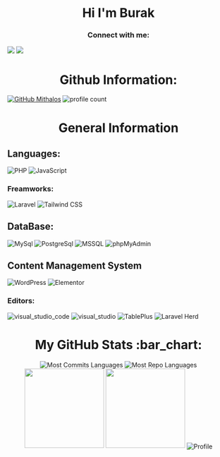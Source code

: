 <h1 align="center">Hi I'm Burak</h1> 

<h3 align="center">Connect with me:</h3>

<a href="mailto:burakorhan.iletisim@outlook.com"><img src="https://img.shields.io/badge/gmail-%23DD0031.svg?&style=for-the-badge&logo=gmail&logoColor=white"/></a>
<a href="https://www.linkedin.com/in/burak-orhan-5816722b1/"><img src="https://img.shields.io/badge/linkedin-%230077B5.svg?&style=for-the-badge&logo=linkedin&logoColor=white"/></a>


<h1 align="center">Github Information:</h3>

[![GitHub Mithalos](https://img.shields.io/github/followers/Burak-Orhan?label=follow&style=social)](https://github.com/Mithalos) 
![profile count](https://komarev.com/ghpvc/?username=Burak-Orhan&color=green)&nbsp;

<h1 align="center"> General Information </h1>
<h2 align="left"> Languages: </h2>

![PHP](https://img.shields.io/badge/Php-777BB4?style=for-the-badge&logo=php&logoColor=white)
![JavaScript](https://img.shields.io/badge/JavaScript-F7DF1E?style=for-the-badge&logo=javascript&logoColor=black)

<h3 align="left"> Freamworks: </h3>

![Laravel](https://img.shields.io/badge/laravel-FF2D20?style=for-the-badge&logo=laravel&logoColor=white)
![Tailwind CSS](https://img.shields.io/badge/Tailwind_CSS-38B2AC?style=for-the-badge&logo=tailwindcss&logoColor=white)

<!-- ![jQuery](https://img.shields.io/badge/jQuery-0769AD?logo=jquery&logoColor=fff&style=for-the-badge) -->

<h2 align="left"> DataBase: </h2>

![MySql](https://img.shields.io/badge/MySql-005C84?style=for-the-badge&logo=mysql&logoColor=white)
![PostgreSql](https://img.shields.io/badge/PostgreSql-2F6792?style=for-the-badge&logo=postgresql&logoColor=white)
![MSSQL](https://img.shields.io/badge/Microsoft_SQL_Server-CC2927?style=for-the-badge&logo=microsoftsqlserver&logoColor=white)
![phpMyAdmin](https://img.shields.io/badge/phpMyAdmin-6C78AF?style=for-the-badge&logo=phpmyadmin&logoColor=white)

<h2 align="left">Content Management System</h2>

![WordPress](https://img.shields.io/badge/WordPress-21759B?style=for-the-badge&logo=wordpress&logoColor=fff)
![Elementor](https://img.shields.io/badge/Elementor-92003B?logo=elementor&logoColor=fff&style=for-the-badge)

<h3 align="left"> Editors: </h3>

![visual_studio_code](https://img.shields.io/badge/visual_studio_code-007ACC?style=for-the-badge&logo=visual-studio-code&logoColor=white)
![visual_studio](https://img.shields.io/badge/visual_studio-5C2D91?style=for-the-badge&logo=visualstudio&logoColor=white)
![TablePlus](https://img.shields.io/badge/TablePlus-FFCC00?style=for-the-badge&logoColor=white)
![Laravel Herd](https://img.shields.io/badge/Laravel_Herd-FF2D20?style=for-the-badge&logo=laravel&logoColor=white)

<h1 align="center">My GitHub Stats :bar_chart:</h1>
<p align="center">
    <img align="center"
        src="https://github-readme-stats.vercel.app/api/top-langs?username=Burak-Orhan&locale=en&layout=compact&theme=radical"
         alt="Most Commits Languages" />
    <img align="center"
        src="http://github-profile-summary-cards.vercel.app/api/cards/repos-per-language?username=Burak-Orhan&theme=radical&exclude=html,CSS,Jupyter%20Notebook"
         alt="Most Repo Languages" />
    <img src="https://github-readme-stats.vercel.app/api?username=Burak-Orhan&show_icons=true&locale=en&theme=radical"
        height="180em">
    <img src="https://github-contributor-stats.vercel.app/api?username=Burak-Orhan&limit=5&theme=radical&combine_all_yearly_contributions=true"
        height="180em">
    <img align="center"
        src="https://github-profile-summary-cards.vercel.app/api/cards/profile-details?username=Burak-Orhan&theme=radical"
        alt='Profile' />
</p>
